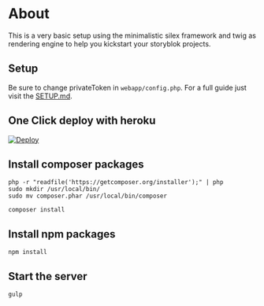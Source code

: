 # About

This is a very basic setup using the minimalistic silex framework and twig as rendering engine to help you kickstart your storyblok projects.

## Setup

Be sure to change privateToken in `webapp/config.php`. For a full guide just visit the [SETUP.md](https://github.com/storyblok/silex-boilerplate/blob/master/SETUP.md).

## One Click deploy with heroku

[![Deploy](https://www.herokucdn.com/deploy/button.svg)](https://heroku.com/deploy)

## Install composer packages

```
php -r "readfile('https://getcomposer.org/installer');" | php
sudo mkdir /usr/local/bin/
sudo mv composer.phar /usr/local/bin/composer

composer install
```

## Install npm packages

```
npm install
```

## Start the server

```
gulp
```